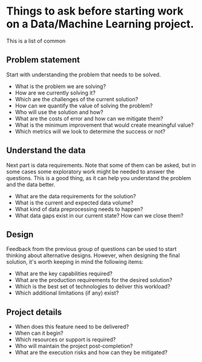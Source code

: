 # Things to ask before starting work on a Data/Machine Learning project.

This is a list of common


## Problem statement

Start with understanding the problem that needs to be solved. 

- What is the problem we are solving?
- How are we currently solving it?
- Which are the challenges of the current solution?
- How can we quantify the value of solving the problem?
- Who will use the solution and how?
- What are the costs of error and how can we mitigate them?
- What is the minimum improvement that would create meaningful value?
- Which metrics will we look to determine the success or not?

## Understand the data

Next part is data requirements. Note that some of them can be asked, but in some cases some exploratory work might be needed to answer the questions. This is a good thing, as it can help you understand the problem and the data better.

- What are the data requirements for the solution?
- What is the current and expected data volume?
- What kind of data preprocessing needs to happen?
- What data gaps exist in our current state? How can we close them?

## Design

Feedback from the previous group of questions can be used to start thinking about alternative designs. However, when designing the final solution, it's worth keeping in mind the following items:

- What are the key capabilities required?
- What are the production requirements for the desired solution?
- Which is the best set of technologies to deliver this workload?
- Which additional limitations (if any) exist?

## Project details

- When does this feature need to be delivered?
- When can it begin?
- Which resources or support is required?
- Who will maintain the project post-completion?
- What are the execution risks and how can they be mitigated?
